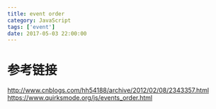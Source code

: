 ```yaml
---
title: event order
category: JavaScript
tags: ['event']
date: 2017-05-03 22:00:00
---
```



# 参考链接
http://www.cnblogs.com/hh54188/archive/2012/02/08/2343357.html    
https://www.quirksmode.org/js/events_order.html
